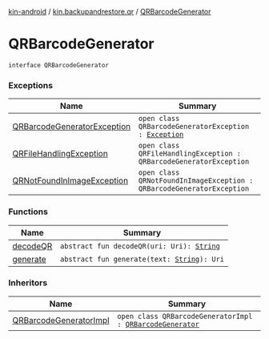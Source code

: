[kin-android](../../index.md) / [kin.backupandrestore.qr](../index.md) / [QRBarcodeGenerator](./index.md)

# QRBarcodeGenerator

`interface QRBarcodeGenerator`

### Exceptions

| Name | Summary |
|---|---|
| [QRBarcodeGeneratorException](-q-r-barcode-generator-exception.md) | `open class QRBarcodeGeneratorException : `[`Exception`](https://docs.oracle.com/javase/6/docs/api/java/lang/Exception.html) |
| [QRFileHandlingException](-q-r-file-handling-exception.md) | `open class QRFileHandlingException : QRBarcodeGeneratorException` |
| [QRNotFoundInImageException](-q-r-not-found-in-image-exception.md) | `open class QRNotFoundInImageException : QRBarcodeGeneratorException` |

### Functions

| Name | Summary |
|---|---|
| [decodeQR](decode-q-r.md) | `abstract fun decodeQR(uri: Uri): `[`String`](https://kotlinlang.org/api/latest/jvm/stdlib/kotlin/-string/index.html) |
| [generate](generate.md) | `abstract fun generate(text: `[`String`](https://kotlinlang.org/api/latest/jvm/stdlib/kotlin/-string/index.html)`): Uri` |

### Inheritors

| Name | Summary |
|---|---|
| [QRBarcodeGeneratorImpl](../-q-r-barcode-generator-impl/index.md) | `open class QRBarcodeGeneratorImpl : `[`QRBarcodeGenerator`](./index.md) |
